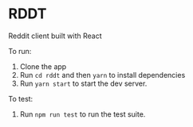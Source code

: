 # RDDT
Reddit client built with React

To run:
1. Clone the app
2. Run `cd rddt` and then `yarn` to install dependencies
3. Run `yarn start` to start the dev server.

To test:
1. Run `npm run test` to run the test suite.
